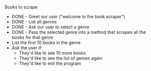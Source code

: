 Books to scrape

- DONE - Greet our user ("welcome to the book scraper")
- DONE - List all genres
- DONE - Ask our user to select a genre
- DONE - Pass the selected genre into a method that scrapes all the books for that genre
- List the first 10 books in the genre
- Ask the user if:
    - They'd like to see 10 more books
    - They'd like to see the list of genres again
    - They'd like to exit the program